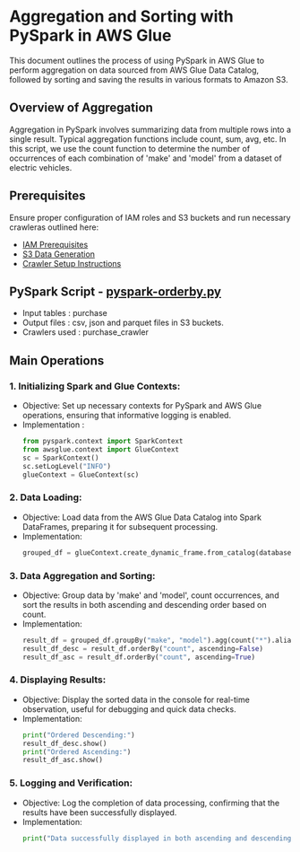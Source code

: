 # Aggregation and Sorting with PySpark in AWS Glue

 This document outlines the process of using PySpark in AWS Glue to perform aggregation on data sourced from AWS Glue Data Catalog, followed by sorting and saving the results in various formats to Amazon S3.

## Overview of Aggregation

Aggregation in PySpark involves summarizing data from multiple rows into a single result. Typical aggregation functions include count, sum, avg, etc. In this script, we use the count function to determine the number of occurrences of each combination of 'make' and 'model' from a dataset of electric vehicles.

## Prerequisites

Ensure proper configuration of IAM roles and S3 buckets and run necessary crawleras outlined here:
* [IAM Prerequisites](IAM-prerequisites.md)
* [S3 Data Generation](s3-data-generation.md)
* [Crawler Setup Instructions](set-up-instructions.md)

##  PySpark Script - [pyspark-orderby.py](../glue-code/ti-pyspark-orderby.py)
- Input tables          : purchase
- Output files          : csv, json and parquet files in S3 buckets.
- Crawlers used         : purchase_crawler

## Main Operations
### 1. Initializing Spark and Glue Contexts:
* Objective: Set up necessary contexts for PySpark and AWS Glue operations, ensuring that informative logging is enabled.
* Implementation :
  ```python
  from pyspark.context import SparkContext
  from awsglue.context import GlueContext
  sc = SparkContext()
  sc.setLogLevel("INFO")
  glueContext = GlueContext(sc)
  ```
  
### 2. Data Loading:
* Objective: Load data from the AWS Glue Data Catalog into Spark DataFrames, preparing it for subsequent processing.
* Implementation:
  ```python
  grouped_df = glueContext.create_dynamic_frame.from_catalog(database="glue_db", table_name="electric_vehicle_population_data_csv").toDF()
  ```

### 3. Data Aggregation and Sorting:
* Objective: Group data by 'make' and 'model', count occurrences, and sort the results in both ascending and descending order based on count.
* Implementation:
  ```python
  result_df = grouped_df.groupBy("make", "model").agg(count("*").alias("count"))
  result_df_desc = result_df.orderBy("count", ascending=False)
  result_df_asc = result_df.orderBy("count", ascending=True)
  ```
  
### 4. Displaying Results:
* Objective: Display the sorted data in the console for real-time observation, useful for debugging and quick data checks.
* Implementation:
  ```python
  print("Ordered Descending:")
  result_df_desc.show()
  print("Ordered Ascending:")
  result_df_asc.show()
  ```
  
### 5. Logging and Verification:
* Objective: Log the completion of data processing, confirming that the results have been successfully displayed.
* Implementation:
  ```python
  print("Data successfully displayed in both ascending and descending order.")
  ```
